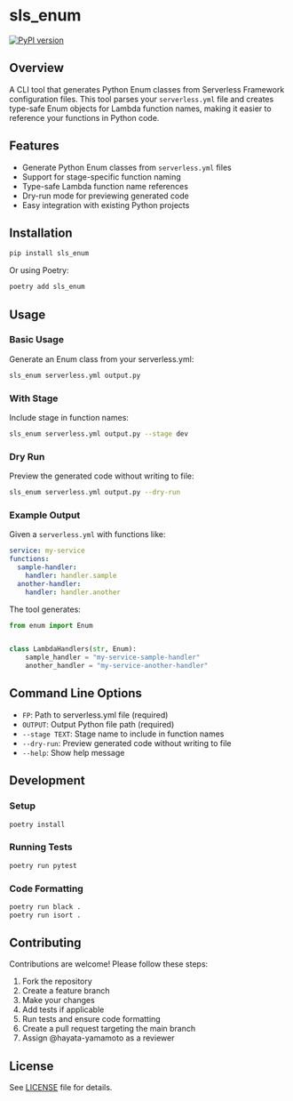 # sls_enum

[![PyPI version](https://badge.fury.io/py/sls-enum.svg)](https://badge.fury.io/py/sls-enum)

## Overview

A CLI tool that generates Python Enum classes from Serverless Framework configuration files. This tool parses your `serverless.yml` file and creates type-safe Enum objects for Lambda function names, making it easier to reference your functions in Python code.

## Features

- Generate Python Enum classes from `serverless.yml` files
- Support for stage-specific function naming
- Type-safe Lambda function name references
- Dry-run mode for previewing generated code
- Easy integration with existing Python projects

## Installation

```bash
pip install sls_enum
```

Or using Poetry:

```bash
poetry add sls_enum
```

## Usage

### Basic Usage

Generate an Enum class from your serverless.yml:

```bash
sls_enum serverless.yml output.py
```

### With Stage

Include stage in function names:

```bash
sls_enum serverless.yml output.py --stage dev
```

### Dry Run

Preview the generated code without writing to file:

```bash
sls_enum serverless.yml output.py --dry-run
```

### Example Output

Given a `serverless.yml` with functions like:

```yaml
service: my-service
functions:
  sample-handler:
    handler: handler.sample
  another-handler:
    handler: handler.another
```

The tool generates:

```python
from enum import Enum


class LambdaHandlers(str, Enum):
    sample_handler = "my-service-sample-handler"
    another_handler = "my-service-another-handler"
```

## Command Line Options

- `FP`: Path to serverless.yml file (required)
- `OUTPUT`: Output Python file path (required)
- `--stage TEXT`: Stage name to include in function names
- `--dry-run`: Preview generated code without writing to file
- `--help`: Show help message

## Development

### Setup

```bash
poetry install
```

### Running Tests

```bash
poetry run pytest
```

### Code Formatting

```bash
poetry run black .
poetry run isort .
```

## Contributing

Contributions are welcome! Please follow these steps:

1. Fork the repository
2. Create a feature branch
3. Make your changes
4. Add tests if applicable
5. Run tests and ensure code formatting
6. Create a pull request targeting the main branch
7. Assign @hayata-yamamoto as a reviewer

## License

See [LICENSE](LICENCE) file for details.
